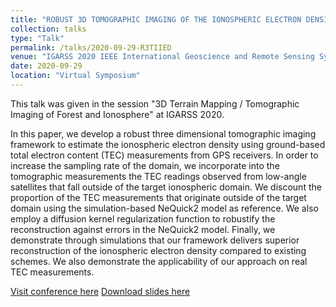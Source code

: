 ```yaml
---
title: "ROBUST 3D TOMOGRAPHIC IMAGING OF THE IONOSPHERIC ELECTRON DENSITY"
collection: talks
type: "Talk"
permalink: /talks/2020-09-29-R3TIIED
venue: "IGARSS 2020 IEEE International Geoscience and Remote Sensing Symposium (IGARSS)"
date: 2020-09-29
location: "Virtual Symposium"
---
```


This talk was given in the session "3D Terrain Mapping / Tomographic Imaging of Forest and Ionosphere" at IGARSS 2020. 

In this paper, we develop a robust three dimensional tomographic imaging framework to estimate the ionospheric electron density using ground-based total electron content (TEC) measurements from GPS receivers. In order to increase the sampling rate of the domain, we incorporate into the tomographic measurements the TEC readings observed from low-angle satellites that fall outside of the target ionospheric domain. We discount the proportion of the TEC measurements that originate outside of the target domain using the simulation-based NeQuick2 model as reference. We also employ a diffusion kernel regularization function to robustify the reconstruction against errors in the NeQuick2 model. Finally, we demonstrate through simulations that our framework delivers superior reconstruction of the ionospheric electron density compared to existing schemes. We also demonstrate the applicability of our approach on real TEC measurements.

[Visit conference here](https://igarss2020.org/Registration.asp)
[Download slides here](https://xuxiaojian.github.io/files/igarss.pdf)
